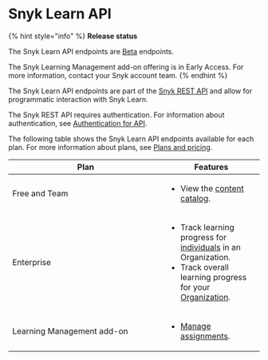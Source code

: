 # Snyk Learn API

{% hint style="info" %}
**Release status**&#x20;

The Snyk Learn API endpoints are [Beta](../snyk-api/rest-api/about-the-rest-api.md#versioning) endpoints.

The Snyk Learning Management add-on offering is in Early Access. For more information, contact your Snyk account team.
{% endhint %}

The Snyk Learn API endpoints are part of the [Snyk REST API](../snyk-api/rest-api/about-the-rest-api.md) and allow for programmatic interaction with Snyk Learn.

The Snyk REST API requires authentication. For information about authentication, see [Authentication for API](../snyk-api/rest-api/authentication-for-api/).

The following table shows the Snyk Learn API endpoints available for each plan. For more information about plans, see [Plans and pricing](https://snyk.io/plans/).

<table><thead><tr><th width="294">Plan</th><th>Features</th></tr></thead><tbody><tr><td>Free and Team</td><td><ul><li>View the <a href="https://apidocs.snyk.io/?version=2024-10-15#get-/learn/catalog">content catalog</a>.</li></ul></td></tr><tr><td>Enterprise</td><td><ul><li>Track learning progress for <a href="https://apidocs.snyk.io/?version=2024-10-15#get-/orgs/-org_id-/learn/progress/users">individuals</a> in an Organization.</li><li>Track overall learning progress for your <a href="https://apidocs.snyk.io/?version=2024-10-15#get-/orgs/-org_id-/learn/progress/catalog">Organization</a>.</li></ul></td></tr><tr><td>Learning Management add-on</td><td><ul><li><a href="https://apidocs.snyk.io/?version=2024-10-15#get-/orgs/-org_id-/learn/assignments">Manage assignments</a>.</li></ul></td></tr></tbody></table>

